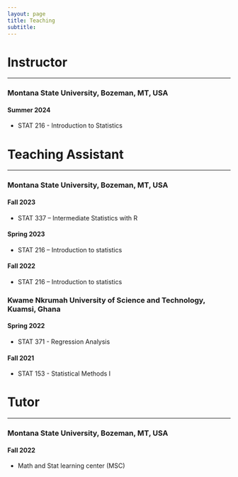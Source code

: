 ```yaml
---
layout: page
title: Teaching
subtitle: 
---
```


# Instructor
---------------------------------------------------------------------------------

### Montana State University, Bozeman, MT, USA

#### Summer 2024
- STAT 216 - Introduction to Statistics


# Teaching Assistant  
----------------------------------------------------------------------------------

### Montana State University, Bozeman, MT, USA

#### Fall 2023
- STAT 337 – Intermediate Statistics with R

#### Spring 2023
- STAT 216 – Introduction to statistics

#### Fall 2022
- STAT 216 – Introduction to statistics


### Kwame Nkrumah University of Science and Technology, Kuamsi, Ghana

#### Spring 2022
- STAT 371 - Regression Analysis

#### Fall 2021
- STAT 153 - Statistical Methods I


# Tutor
---------------------------------------------------------------------------

### Montana State University, Bozeman, MT, USA

#### Fall 2022
- Math and Stat learning center (MSC)



